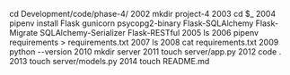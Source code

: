 cd Development/code/phase-4/
 2002  mkdir project-4
 2003  cd $_
 2004  pipenv install Flask gunicorn psycopg2-binary Flask-SQLAlchemy Flask-Migrate SQLAlchemy-Serializer Flask-RESTful
 2005  ls
 2006  pipenv requirements > requirements.txt
 2007  ls
 2008  cat requirements.txt
 2009  python --version
 2010  mkdir server
 2011  touch server/app.py
 2012  code .
 2013  touch server/models.py
 2014  touch README.md